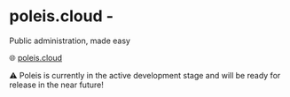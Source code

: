 # poleis.cloud -
Public administration, made easy

🌐 [poleis.cloud](https://poleis.cloud)

⚠ Poleis is currently in the active development stage and will be ready for release in the near future!
